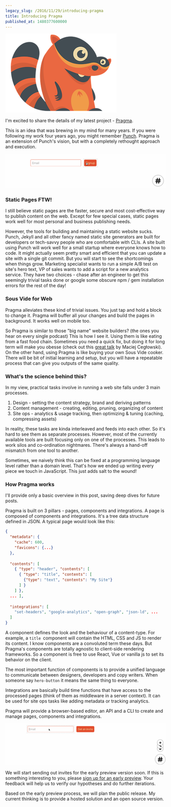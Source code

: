 ```yaml
---
legacy_slug: /2016/11/29/introducing-pragma
title: Introducing Pragma
published_at: 1480377600000
---
```


![Image 1: A raccoon, which is Pragma's mascot](/images/mascot.png)

I'm excited to share the details of my latest project - [Pragma](https://www.pragma.build/).

This is an idea that was brewing in my mind for many years. If you were following my work four years ago, you might remember [Punch](https://laktek.github.io/punch/). Pragma is an extension of Punch's vision, but with a completely rethought approach and execution.

![Image 2: Tap and hold to edit a component](/images/pragma-preview-1.gif)

### Static Pages FTW!

I still believe static pages are the faster, secure and most cost-effective way to publish content on the web. Except for few special cases, static pages work well for most personal and business publishing needs.

However, the tools for building and maintaining a static website sucks. Punch, Jekyll and all other fancy named static site generators are built for developers or tech-savvy people who are comfortable with CLIs. A site built using Punch will work well for a small startup where everyone knows how to code. It might actually seem pretty smart and efficient that you can update a site with a single git commit. But you will start to see the shortcomings when things grow. Marketing specialist wants to run a simple A/B test on site's hero text, VP of sales wants to add a script for a new analytics service. They have two choices - chase after an engineer to get this seemingly trivial tasks done or google some obscure npm / gem installation errors for the rest of the day!

### Sous Vide for Web

Pragma alleviates these kind of trivial issues. You just tap and hold a block to change it. Pragma will buffer all your changes and build the pages in background. It works well on mobile too.

So Pragma is similar to those "big name" website builders? (the ones you hear on every single podcast) This is how I see it. Using them is like eating from a fast food chain. Sometimes you need a quick fix, but doing it for long term will make you obesse (check out this [great talk](http://idlewords.com/talks/website_obesity.htm) by Maciej Cegłowski). On the other hand, using Pragma is like buying your own Sous Vide cooker. There will be bit of initial learning and setup, but you will have a repeatable process that can give you outputs of the same quality.

### What's the science behind this?

In my view, practical tasks involve in running a web site falls under 3 main processes.

1.  Design - setting the content strategy, brand and deriving patterns
2.  Content management - creating, editing, pruning, organizing of content
3.  Site ops - analytics & usage tracking, then optimizing & tuning (caching, compressing assets)

In reality, these tasks are kinda interleaved and feeds into each other. So it's hard to see them as separate processes. However, most of the currently available tools are built focusing only on one of the processes. This leads to work silos and co-ordination nightmares. There's always a hand-off mismatch from one tool to another.

Sometimes, we naively think this can be fixed at a programming language level rather than a domain level. That's how we ended up writing every piece we touch in JavaScript. This just adds salt to the wound!

### How Pragma works

I'll provide only a basic overview in this post, saving deep dives for future posts.

Pragma is built on 3 pillars - pages, components and integrations. A page is composed of components and integrations. It's a tree data structure defined in JSON. A typical page would look like this:

```json
{
  "metadata": {
    "cache": 600,
    "favicons": {...}
  },

  "contents": [
    { "type": "header", "contents": [
      { "type": "title", "contents": [
        {"type": "text", "contents": "My Site"}
      ] }
    ] },
  ... ],

  "integrations": [
    "set-headers", "google-analytics", "open-graph", "json-ld", ...
  ]
}
```

A component defines the look and the behaviour of a content-type. For example, a `title `component will contain the HTML, CSS and JS to render its content. I know components are a convoluted term these days. But Pragma's components are totally agnostic to client-side rendering frameworks. So a component is free to use React, Vue or vanilla js to set its behavior on the client.

The most important function of components is to provide a unified language to communicate between designers, developers and copy writers. When someone say `hero-button` it means the same thing to everyone.

Integrations are basically build time functions that have access to the processed pages (think of them as middleware in a server context). It can be used for site ops tasks like adding metadata or tracking analytics.

Pragma will provide a browser-based editor, an API and a CLI to create and manage pages, components and integrations.

![Image 3: You can edit a component in browser](/images/pragma-preview-2.gif)

We will start sending out invites for the early preview version soon. If this is something interesting to you, please [sign up for an early preview](https://www.pragma.build/). Your feedback will help us to verify our hypotheses and do further iterations.

Based on the early preview process, we will plan the public release. My current thinking is to provide a hosted solution and an open source version.

